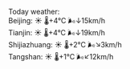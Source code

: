 Today weather:  
Beijing: ☀️ 🌡️+4°C 🌬️↓15km/h  
Tianjin: ☀️ 🌡️+4°C 🌬️↓19km/h  
Shijiazhuang: ☀️ 🌡️+2°C 🌬️↘3km/h  
Tangshan: ☀️ 🌡️+1°C 🌬️↙12km/h  
